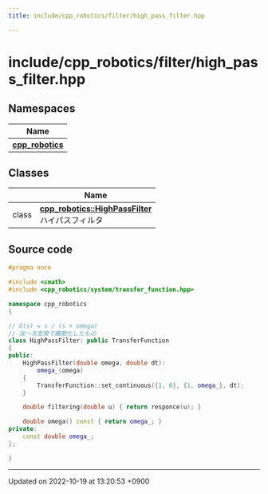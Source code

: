```yaml
---
title: include/cpp_robotics/filter/high_pass_filter.hpp

---
```


# include/cpp_robotics/filter/high_pass_filter.hpp



## Namespaces

| Name           |
| -------------- |
| **[cpp_robotics](/cpp_robotics/doxybook/Namespaces/namespacecpp__robotics/)**  |

## Classes

|                | Name           |
| -------------- | -------------- |
| class | **[cpp_robotics::HighPassFilter](/cpp_robotics/doxybook/Classes/classcpp__robotics_1_1HighPassFilter/)** <br>ハイパスフィルタ  |




## Source code

```cpp
#pragma once

#include <cmath>
#include <cpp_robotics/system/transfer_function.hpp>

namespace cpp_robotics
{

// G(s) = s / (s + omega)
// 双一次変換で離散化したもの
class HighPassFilter: public TransferFunction
{
public:
    HighPassFilter(double omega, double dt):
        omega_(omega)
    {
        TransferFunction::set_continuous({1, 0}, {1, omega_}, dt);
    }

    double filtering(double u) { return responce(u); } 

    double omega() const { return omega_; }
private:
    const double omega_;
};

}
```


-------------------------------

Updated on 2022-10-19 at 13:20:53 +0900
